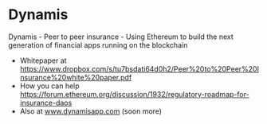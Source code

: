 # Dynamis
Dynamis - Peer to peer insurance - Using Ethereum to build the next generation of financial apps running on the blockchain

* Whitepaper at https://www.dropbox.com/s/tu7bsdati64d0h2/Peer%20to%20Peer%20Insurance%20white%20paper.pdf
* How you can help https://forum.ethereum.org/discussion/1932/regulatory-roadmap-for-insurance-daos
* Also at www.dynamisapp.com (soon more)
